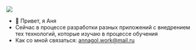 ![](https://komarev.com/ghpvc/?username=AnnaGola)
- 👋 Привет, я Аня
-  Сейчас в процессе разработки разных приложений с внедрением тех технологий, которые изучаю в процессе обучения
-  Как со мной связаться: annagol.work@mail.ru
